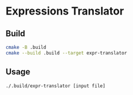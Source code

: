 # Expressions Translator

## Build

```sh
cmake -B .build
cmake --build .build --target expr-translator
```

## Usage

```sh
./.build/expr-translator [input file]
```